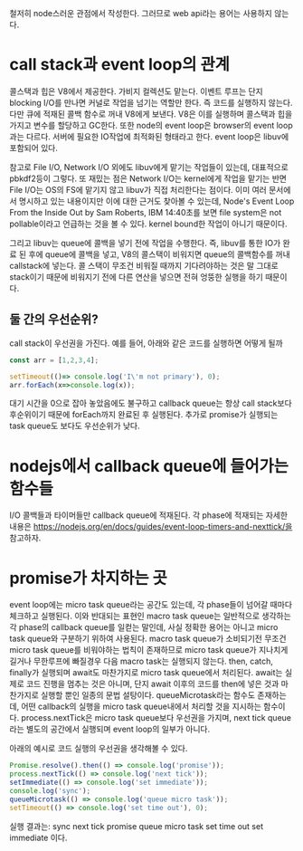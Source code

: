 철저히 node스러운 관점에서 작성한다. 그러므로 web api라는 용어는 사용하지 않는다.

# call stack과 event loop의 관계
콜스택과 힙은 V8에서 제공한다. 가비지 컬렉션도 맡는다. 이벤트 루프는 단지 blocking I/O를 만나면 커널로 작업을 넘기는 역할만 한다. 즉 코드를 실행하지 않는다. 다만 큐에 적재된 콜백 함수로 꺼내 V8에게 보낸다. V8은 이를 실행하며 콜스택과 힙을 가지고 변수를 할당하고 GC한다. 또한 node의 event loop은 browser의 event loop과는 다르다. 서버에 필요한 IO작업에 최적화된 형태라고 한다. event loop은 libuv에 포함되어 있다.

참고로 File I/O, Network I/O 외에도 libuv에게 맡기는 작업들이 있는데, 대표적으로 pbkdf2등이 그렇다. 또 재밌는 점은 Network I/O는 kernel에게 작업을 맡기는 반면 File I/O는 OS의 FS에 맡기지 않고 libuv가 직접 처리한다는 점이다. 이미 여러 문서에서 명시하고 있는 내용이지만 이에 대한 근거도 찾아볼 수 있는데, Node's Event Loop From the Inside Out by Sam Roberts, IBM 14:40초를 보면 file system은 not pollable이라고 언급하는 것을 볼 수 있다. kernel bound한 작업이 아니기 때문이다.

그리고 libuv는 queue에 콜백을 넣기 전에 작업을 수행한다. 즉, libuv를 통한 IO가 완료 된 후에 queue에 콜백을 넣고, V8의 콜스택이 비워지면 queue의 콜백함수를 꺼내 callstack에 넣는다. 콜 스택이 무조건 비워질 때까지 기다려야하는 것은 말 그대로 stack이기 때문에 비워지기 전에 다른 연산을 넣으면 전혀 엉뚱한 실행을 하기 때문이다.
## 둘 간의 우선순위?
call stack이 우선권을 가진다. 예를 들어, 아래와 같은 코드를 실행하면 어떻게 될까
```js
const arr = [1,2,3,4];

setTimeout(()=> console.log('I\'m not primary'), 0);
arr.forEach(x=>console.log(x));
```
대기 시간을 0으로 잡아 놓았음에도 불구하고 callback queue는 항상 call stack보다 후순위이기 때문에 forEach까지 완료된 후 실행된다. 추가로 promise가 실행되는 task queue도 보다도 우선순위가 낮다.

# nodejs에서 callback queue에 들어가는 함수들
I/O 콜백들과 타이머들만 callback queue에 적재된다. 각 phase에 적재되는 자세한 내용은 https://nodejs.org/en/docs/guides/event-loop-timers-and-nexttick/을 참고하자. 
# promise가 차지하는 곳
event loop에는 micro task queue라는 공간도 있는데, 각 phase들이 넘어갈 때마다 체크하고 실행된다. 이와 반대되는 표현인 macro task queue는 일반적으로 생각하는 각 phase의 callback queue를 일컫는 말인데, 사실 정확한 용어는 아니고 micro task queue와 구분하기 위하여 사용된다. macro task queue가 소비되기전 무조건 micro task queue를 비워야하는 법칙이 존재하므로 micro task queue가 지나치게 길거나 무한루프에 빠질경우 다음 macro task는 실행되지 않는다. then, catch, finally가 실행되며 await도 마찬가지로 micro task queue에서 처리된다. await는 실제로 코드 진행을 멈추는 것은 아니며, 단지 await 이후의 코드를 then에 넣은 것과 마찬가지로 실행할 뿐인 일종의 문법 설탕이다.
queueMicrotask라는 함수도 존재하는데, 어떤 callback의 실행을 micro task queue내에서 처리할 것을 지시하는 함수이다. process.nextTick은 micro task queue보다 우선권을 가지며, next tick queue라는 별도의 공간에서 실행되며 event loop의 일부가 아니다.

아래의 예시로 코드 실행의 우선권을 생각해볼 수 있다.
```js
Promise.resolve().then(() => console.log('promise'));
process.nextTick(() => console.log('next tick'));
setImmediate(() => console.log('set immediate'));
console.log('sync');
queueMicrotask(() => console.log('queue micro task'));
setTimeout(() => console.log('set time out'), 0);
```
실행 결과는:
sync
next tick
promise
queue micro task
set time out
set immediate
이다.
